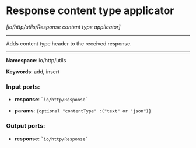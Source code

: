# Response content type applicator

_[io/http/utils/Response content type applicator]_

---

Adds content type header to the received response.

---

__Namespace__: io/http/utils

__Keywords__: add, insert

### Input ports:

* __response__: `` `io/http/Response` ``


* __params__: ` {optional "contentType" :("text" or "json")} `

### Output ports:

* __response__: `` `io/http/Response` ``

